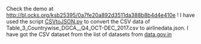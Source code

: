 Check the demo at http://bl.ocks.org/ksb25395/0a7fe20a892d3511da388b8b4d4e410e !
I have used the script [CSVtoJSON.py](https://pastebin.com/QuEgtVge) to convert the CSV data of Table_3_Countrywise_DGCA__Q4_OCT-DEC_2017.csv to airlinedata.json. I have got the CSV dataset from the list of datasets from  [data.gov.in](http://data.gov.in)
